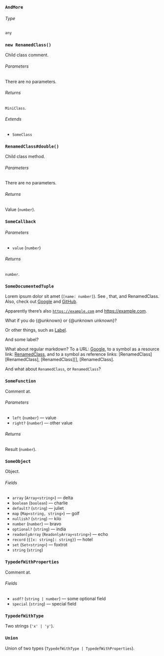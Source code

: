 ### `AndMore`

###### Type

```ts
any
```

### `new RenamedClass()`

Child class comment.

###### Parameters

There are no parameters.

###### Returns

`MiniClass`.

###### Extends

* `SomeClass`

### `RenamedClass#double()`

Child class method.

###### Parameters

There are no parameters.

###### Returns

Value (`number`).

### `SomeCallback`

###### Parameters

* `value` (`number`)

###### Returns

`number`.

### `SomeDocumentedTuple`

Lorem ipsum dolor sit amet (`[name: number]`).
See , that, and RenamedClass.
Also, check out [Google](http://www.google.com) and
[GitHub](https://github.com).

Apparently there’s also [`https://example.com`](https://example.com)
and <https://example.com>.

What if you do {@unknown} or {@unknown unknown}?

Or other things,
such as [Label](mailto:user@example.com).

And some label?

What about regular markdown?
To a URL: [Google](http://www.google.com),
to a symbol as a resource link: [RenamedClass](RenamedClass),
and to a symbol as reference links: \[RenamedClass]\[RenamedClass],
\[RenamedClass]\[], \[RenamedClass].

And what about `RenamedClass`,
or `RenamedClass`?

### `SomeFunction`

Comment at.

###### Parameters

* `left` (`number`)
  — value
* `right?` (`number`)
  — other value

###### Returns

Result (`number`).

### `SomeObject`

Object.

###### Fields

* `array` (`Array<string>`)
  — delta
* `boolean` (`boolean`)
  — charlie
* `default?` (`string`)
  — juliet
* `map` (`Map<string, string>`)
  — golf
* `nullish?` (`string`)
  — kilo
* `number` (`number`)
  — bravo
* `optional?` (`string`)
  — india
* `readonlyArray` (`ReadonlyArray<string>`)
  — echo
* `record` (`{[x: string]: string}`)
  — hotel
* `set` (`Set<string>`)
  — foxtrot
* `string` (`string`)

### `TypedefWithProperties`

Comment at.

###### Fields

* `asdf?` (`string | number`)
  — some optional field
* `special` (`string`)
  — special field

### `TypedefWithType`

Two strings (`'x' | 'y'`).

### `Union`

Union of two types (`TypedefWithType | TypedefWithProperties`).
